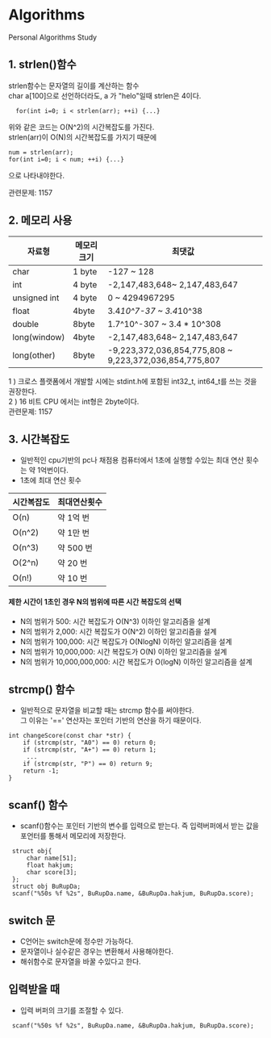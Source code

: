 # Algorithms

Personal Algorithms Study



## 1. strlen()함수

strlen함수는 문자열의 길이를 계산하는 함수<br>
char a[100]으로 선언하더라도, a 가 "helo"일때 strlen은 4이다.

```
  for(int i=0; i < strlen(arr); ++i) {...}
```
위와 같은 코드는 O(N^2)의 시간복잡도를 가진다.<br>
strlen(arr)이 O(N)의 시간복잡도를 가지기 때문에

```
num = strlen(arr);
for(int i=0; i < num; ++i) {...}
```
으로 나타내야한다.

관련문제: 1157

## 2. 메모리 사용

|자료형| 메모리 크기|최댓값|
|------|-----------|-----------------------|
|char| 1 byte| -127  ~ 128|  
|int| 4 byte| -2,147,483,648~ 2,147,483,647| 
|unsigned int| 4 byte| 0 ~ 4294967295|
|float|4byte| 3.4*10^7-37 ~ 3.4*10^38|
|double|8byte| 1.7^10^-307 ~ 3.4 * 10^308|
|long(window)|4byte|-2,147,483,648~ 2,147,483,647|
|long(other)|8byte|-9,223,372,036,854,775,808 ~ 9,223,372,036,854,775,807|


1 ) 크로스 플랫폼에서 개발할 시에는 stdint.h에 포함된 int32_t, int64_t를 쓰는 것을 권장한다. <br>
2 ) 16 비트 CPU 에서는 int형은 2byte이다.<br>
관련문졔: 1157

## 3. 시간복잡도<br>
- 일반적인 cpu기반의 pc나 채점용 컴퓨터에서 1초에 실행할 수있는 최대 연산 횟수는 약 1억번이다.<br>
- 1초에 최대 연산 횟수
  
|시간복잡도| 최대연산횟수|
|:------|:---------|
|O(n) | 약 1억 번| 
|O(n^2) | 약 1만 번|
|O(n^3) | 약 500 번|
|O(2^n) | 약 20 번|
|O(n!) | 약 10 번|

#### 제한 시간이 1초인 경우 N의 범위에 따른 시간 복잡도의 선택<br>

- N의 범위가 500: 시간 복잡도가 O(N^3) 이하인 알고리즘을 설계<br>
- N의 범위가 2,000: 시간 복잡도가 O(N^2) 이하인 알고리즘을 설계<br>
- N의 범위가 100,000: 시간 복잡도가 O(NlogN) 이하인 알고리즘을 설계<br>
- N의 범위가 10,000,000: 시간 복잡도가 O(N) 이하인 알고리즘을 설계<br>
- N의 범위가 10,000,000,000: 시간 복잡도가 O(logN) 이하인 알고리즘을 설계<br>

## strcmp() 함수
- 일반적으로 문자열을 비교할 때는 strcmp 함수를 써야한다.<br>
  그 이유는 '==' 연산자는 포인터 기반의 연산을 하기 때문이다. 

```
int changeScore(const char *str) {
    if (strcmp(str, "A0") == 0) return 0;
    if (strcmp(str, "A+") == 0) return 1;
     ...
    if (strcmp(str, "P") == 0) return 9;
    return -1; 
}
```

## scanf() 함수
- scanf()함수는 포인터 기반의 변수를 입력으로 받는다. 즉 입력버퍼에서 받는 값을 포언터를 통해서 메모리에 저장한다.

```
 struct obj{
	 char name[51];
	 float hakjum;
	 char score[3];
 };
 struct obj BuRupDa;
 scanf("%50s %f %2s", BuRupDa.name, &BuRupDa.hakjum, BuRupDa.score);
```

## switch 문
- C언어는 switch문에 정수만 가능하다.
- 문자열이나 실수같은 경우는 변환해서 사용해야한다.
- 해쉬함수로 문자열을 바꿀 수있다고 한다.

## 입력받을 때 
- 입력 버퍼의 크기를 조절할 수 있다.
```
 scanf("%50s %f %2s", BuRupDa.name, &BuRupDa.hakjum, BuRupDa.score);
```


